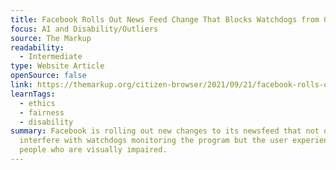 ```yaml
---
title: Facebook Rolls Out News Feed Change That Blocks Watchdogs from Gathering Data
focus: AI and Disability/Outliers
source: The Markup
readability:
  - Intermediate
type: Website Article
openSource: false
link: https://themarkup.org/citizen-browser/2021/09/21/facebook-rolls-out-news-feed-change-that-blocks-watchdogs-from-gathering-data
learnTags:
  - ethics
  - fairness
  - disability
summary: Facebook is rolling out new changes to its newsfeed that not only
  interfere with watchdogs monitoring the program but the user experience for
  people who are visually impaired.
---
```

